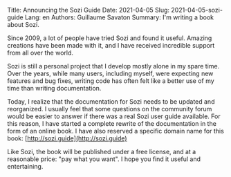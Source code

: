 Title: Announcing the Sozi Guide
Date: 2021-04-05
Slug: 2021-04-05-sozi-guide
Lang: en
Authors: Guillaume Savaton
Summary:
    I'm writing a book about Sozi.

Since 2009, a lot of people have tried Sozi and found it useful.
Amazing creations have been made with it, and I have received incredible support from all over the world.

Sozi is still a personal project that I develop mostly alone in my spare time.
Over the years, while many users, including myself, were expecting new features and bug fixes,
writing code has often felt like a better use of my time than writing documentation.

Today, I realize that the documentation for Sozi needs to be updated and reorganized.
I usually feel that some questions on the community forum would be easier to answer
if there was a real Sozi user guide available.
For this reason, I have started a complete rewrite of the documentation in the form of an online book.
I have also reserved a specific domain name for this book: [http://sozi.guide](http://sozi.guide)

Like Sozi, the book will be published under a free license, and at a reasonable price:
"pay what you want". I hope you find it useful and entertaining.
